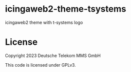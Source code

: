 # icingaweb2-theme-tsystems

icingaweb2 theme with t-systems logo

# License

Copyright 2023 Deutsche Telekom MMS GmbH

This code is licensed under GPLv3.

